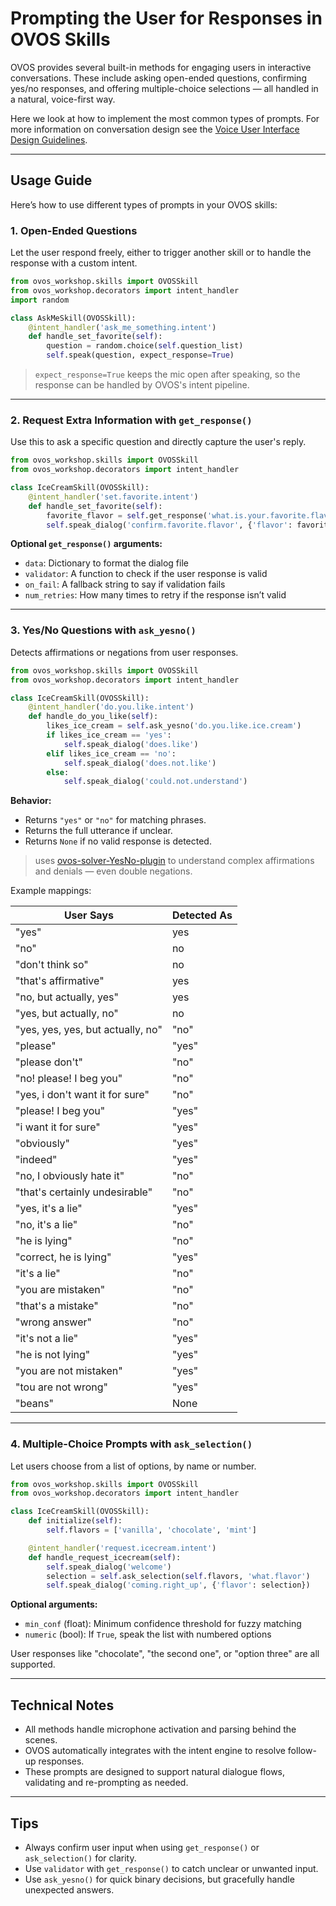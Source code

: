 # Prompting the User for Responses in OVOS Skills

OVOS provides several built-in methods for engaging users in interactive conversations. These include asking open-ended questions, confirming yes/no responses, and offering multiple-choice selections — all handled in a natural, voice-first way.

Here we look at how to implement the most common types of prompts. For more information on conversation design see
the [Voice User Interface Design Guidelines](https://mycroft-ai.gitbook.io/docs/skill-development/voice-user-interface-design-guidelines/interactions-and-guidelines/statements-and-prompts).

---

## Usage Guide

Here’s how to use different types of prompts in your OVOS skills:

### 1. Open-Ended Questions

Let the user respond freely, either to trigger another skill or to handle the response with a custom intent.

```python
from ovos_workshop.skills import OVOSSkill
from ovos_workshop.decorators import intent_handler
import random

class AskMeSkill(OVOSSkill):
    @intent_handler('ask_me_something.intent')
    def handle_set_favorite(self):
        question = random.choice(self.question_list)
        self.speak(question, expect_response=True)
```

> `expect_response=True` keeps the mic open after speaking, so the response can be handled by OVOS's intent pipeline.

---

### 2. Request Extra Information with `get_response()`

Use this to ask a specific question and directly capture the user's reply.

```python
from ovos_workshop.skills import OVOSSkill
from ovos_workshop.decorators import intent_handler

class IceCreamSkill(OVOSSkill):
    @intent_handler('set.favorite.intent')
    def handle_set_favorite(self):
        favorite_flavor = self.get_response('what.is.your.favorite.flavor')
        self.speak_dialog('confirm.favorite.flavor', {'flavor': favorite_flavor})
```

**Optional `get_response()` arguments:**

- `data`: Dictionary to format the dialog file
- `validator`: A function to check if the user response is valid
- `on_fail`: A fallback string to say if validation fails
- `num_retries`: How many times to retry if the response isn’t valid

---

### 3. Yes/No Questions with `ask_yesno()`

Detects affirmations or negations from user responses.

```python
from ovos_workshop.skills import OVOSSkill
from ovos_workshop.decorators import intent_handler

class IceCreamSkill(OVOSSkill):
    @intent_handler('do.you.like.intent')
    def handle_do_you_like(self):
        likes_ice_cream = self.ask_yesno('do.you.like.ice.cream')
        if likes_ice_cream == 'yes':
            self.speak_dialog('does.like')
        elif likes_ice_cream == 'no':
            self.speak_dialog('does.not.like')
        else:
            self.speak_dialog('could.not.understand')
```

**Behavior:**

- Returns `"yes"` or `"no"` for matching phrases.
- Returns the full utterance if unclear.
- Returns `None` if no valid response is detected.

> uses [ovos-solver-YesNo-plugin](https://github.com/OpenVoiceOS/ovos-solver-YesNo-plugin) to understand complex affirmations and denials — even double negations.

Example mappings:

| User Says                        | Detected As |
|----------------------------------|--------------|
| "yes"                            | yes          |
| "no"                             | no           |
| "don't think so"                 | no           |
| "that's affirmative"             | yes          |
| "no, but actually, yes"          | yes          |
| "yes, but actually, no"          | no           |
| "yes, yes, yes, but actually, no" | "no"            |
| "please"                          | "yes"           |
| "please don't"                    | "no"            |
| "no! please! I beg you"           | "no"            |
| "yes, i don't want it for sure"   | "no"            |
| "please! I beg you"               | "yes"           |
| "i want it for sure"              | "yes"           |
| "obviously"                       | "yes"           |
| "indeed"                          | "yes"           |
| "no, I obviously hate it"         | "no"            |
| "that's certainly undesirable"    | "no"            |
| "yes, it's a lie"                 | "yes"           |
| "no, it's a lie"                  | "no"            |
| "he is lying"                     | "no"            |
| "correct, he is lying"            | "yes"           |
| "it's a lie"                      | "no"            |
| "you are mistaken"                | "no"            |
| "that's a mistake"                | "no"            |
| "wrong answer"                    | "no"            |
| "it's not a lie"                  | "yes"           |
| "he is not lying"                 | "yes"           |
| "you are not mistaken"            | "yes"           |
| "tou are not wrong"               | "yes"           |
| "beans"                           | None            |

---

### 4. Multiple-Choice Prompts with `ask_selection()`

Let users choose from a list of options, by name or number.

```python
from ovos_workshop.skills import OVOSSkill
from ovos_workshop.decorators import intent_handler

class IceCreamSkill(OVOSSkill):
    def initialize(self):
        self.flavors = ['vanilla', 'chocolate', 'mint']

    @intent_handler('request.icecream.intent')
    def handle_request_icecream(self):
        self.speak_dialog('welcome')
        selection = self.ask_selection(self.flavors, 'what.flavor')
        self.speak_dialog('coming.right_up', {'flavor': selection})
```

**Optional arguments:**

- `min_conf` (float): Minimum confidence threshold for fuzzy matching
- `numeric` (bool): If `True`, speak the list with numbered options

User responses like "chocolate", "the second one", or "option three" are all supported.

---

## Technical Notes

- All methods handle microphone activation and parsing behind the scenes.
- OVOS automatically integrates with the intent engine to resolve follow-up responses.
- These prompts are designed to support natural dialogue flows, validating and re-prompting as needed.

---

## Tips

- Always confirm user input when using `get_response()` or `ask_selection()` for clarity.
- Use `validator` with `get_response()` to catch unclear or unwanted input.
- Use `ask_yesno()` for quick binary decisions, but gracefully handle unexpected answers.

